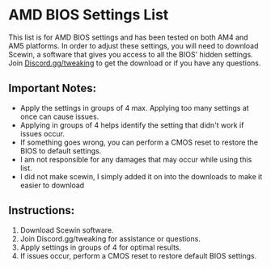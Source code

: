 # AMD BIOS Settings List

This list is for AMD BIOS settings and has been tested on both AM4 and AM5 platforms. In order to adjust these settings, you will need to download Scewin, a software that gives you access to all the BIOS' hidden settings. Join [Discord.gg/tweaking](https://discord.gg/tweaking) to get the download or if you have any questions.

## Important Notes:
- Apply the settings in groups of 4 max. Applying too many settings at once can cause issues. 
- Applying in groups of 4 helps identify the setting that didn't work if issues occur.
- If something goes wrong, you can perform a CMOS reset to restore the BIOS to default settings.
- I am not responsible for any damages that may occur while using this list.
-  I did not make scewin, I simply added it on into the downloads to make it easier to download

## Instructions:
1. Download Scewin software.
2. Join Discord.gg/tweaking for assistance or questions.
3. Apply settings in groups of 4 for optimal results.
4. If issues occur, perform a CMOS reset to restore default BIOS settings. 
